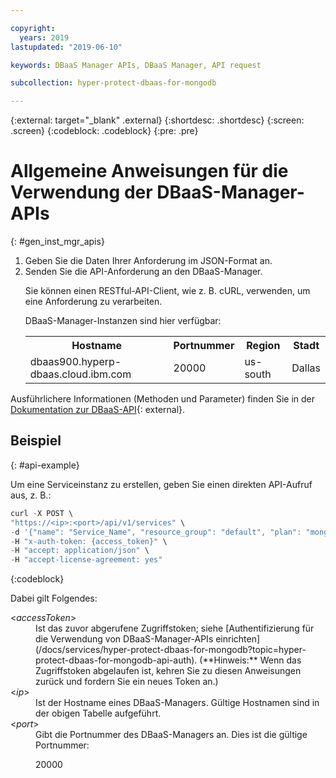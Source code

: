 ```yaml
---

copyright:
  years: 2019
lastupdated: "2019-06-10"

keywords: DBaaS Manager APIs, DBaaS Manager, API request

subcollection: hyper-protect-dbaas-for-mongodb

---
```


{:external: target="_blank" .external}
{:shortdesc: .shortdesc}
{:screen: .screen}
{:codeblock: .codeblock}
{:pre: .pre}


# Allgemeine Anweisungen für die Verwendung der DBaaS-Manager-APIs
{: #gen_inst_mgr_apis}
<ol>
<li>Geben Sie die Daten Ihrer Anforderung im JSON-Format an.
</li>
<li>Senden Sie die API-Anforderung an den DBaaS-Manager.
<p>Sie können einen RESTful-API-Client, wie z. B. cURL, verwenden, um eine Anforderung zu verarbeiten.
</p>
<p>DBaaS-Manager-Instanzen sind hier verfügbar:
<table>
  <tr>
    <th> Hostname </th>
    <th> Portnummer </th>
    <th> Region </th>
    <th> Stadt </th>
  </tr>
  <tr>
    <td> dbaas900.hyperp-dbaas.cloud.ibm.com </td>
    <td> 20000 </td>
    <td> us-south </td>
    <td> Dallas </td>
  </tr>
</table>
</p>	 
</li>
</ol>

Ausführlichere Informationen (Methoden und Parameter) finden Sie in der [Dokumentation zur DBaaS-API](https://{DomainName}/apidocs/hyperp-dbaas){: external}.


## Beispiel
{: #api-example}

Um eine Serviceinstanz zu erstellen, geben Sie einen direkten API-Aufruf aus, z. B.:

```javascript
curl -X POST \
"https://<ip>:<port>/api/v1/services" \
-d '{"name": "Service_Name", "resource_group": "default", "plan": "mongodb-free", "admin_name": "admin", "password": "passw0rd_for_adm"}'
-H "x-auth-token: {access_token}" \
-H "accept: application/json" \
-H "accept-license-agreement: yes"
```
{:codeblock}

Dabei gilt Folgendes:
<dl>
<dt> &lt;<em>accessToken</em>&gt; </dt>
<dd>Ist das zuvor abgerufene Zugriffstoken; siehe [Authentifizierung für die Verwendung von DBaaS-Manager-APIs einrichten](/docs/services/hyper-protect-dbaas-for-mongodb?topic=hyper-protect-dbaas-for-mongodb-api-auth). (**Hinweis:** Wenn das Zugriffstoken abgelaufen ist, kehren Sie zu diesen Anweisungen zurück und fordern Sie ein neues Token an.) </dd>
<dt> &lt;<em>ip</em>&gt; </dt>
<dd>Ist der Hostname eines DBaaS-Managers. Gültige Hostnamen sind in der obigen Tabelle aufgeführt.
</dd>
<dt> &lt;<em>port</em>&gt; </dt>
<dd>Gibt die Portnummer des DBaaS-Managers an. Dies ist die gültige Portnummer:
<p>20000</p>
</dd>
</dl>

